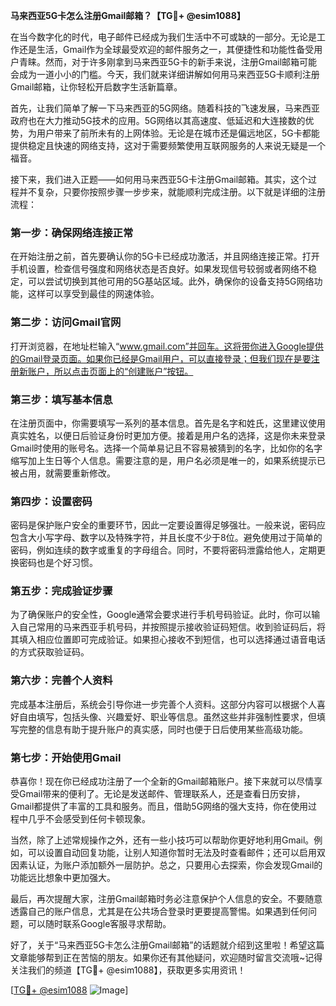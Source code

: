**马来西亚5G卡怎么注册Gmail邮箱？【TG💪+ @esim1088】**

在当今数字化的时代，电子邮件已经成为我们生活中不可或缺的一部分。无论是工作还是生活，Gmail作为全球最受欢迎的邮件服务之一，其便捷性和功能性备受用户青睐。然而，对于许多刚拿到马来西亚5G卡的新手来说，注册Gmail邮箱可能会成为一道小小的门槛。今天，我们就来详细讲解如何用马来西亚5G卡顺利注册Gmail邮箱，让你轻松开启数字生活新篇章。

首先，让我们简单了解一下马来西亚的5G网络。随着科技的飞速发展，马来西亚政府也在大力推动5G技术的应用。5G网络以其高速度、低延迟和大连接数的优势，为用户带来了前所未有的上网体验。无论是在城市还是偏远地区，5G卡都能提供稳定且快速的网络支持，这对于需要频繁使用互联网服务的人来说无疑是一个福音。

接下来，我们进入正题——如何用马来西亚5G卡注册Gmail邮箱。其实，这个过程并不复杂，只要你按照步骤一步步来，就能顺利完成注册。以下就是详细的注册流程：

### **第一步：确保网络连接正常**
在开始注册之前，首先要确认你的5G卡已经成功激活，并且网络连接正常。打开手机设置，检查信号强度和网络状态是否良好。如果发现信号较弱或者网络不稳定，可以尝试切换到其他可用的5G基站区域。此外，确保你的设备支持5G网络功能，这样可以享受到最佳的网速体验。

### **第二步：访问Gmail官网**
打开浏览器，在地址栏输入“www.gmail.com”并回车。这将带你进入Google提供的Gmail登录页面。如果你已经是Gmail用户，可以直接登录；但我们现在是要注册新账户，所以点击页面上的“创建账户”按钮。

### **第三步：填写基本信息**
在注册页面中，你需要填写一系列的基本信息。首先是名字和姓氏，这里建议使用真实姓名，以便日后验证身份时更加方便。接着是用户名的选择，这是你未来登录Gmail时使用的账号名。选择一个简单易记且不容易被猜到的名字，比如你的名字缩写加上生日等个人信息。需要注意的是，用户名必须是唯一的，如果系统提示已被占用，就需要重新修改。

### **第四步：设置密码**
密码是保护账户安全的重要环节，因此一定要设置得足够强壮。一般来说，密码应包含大小写字母、数字以及特殊字符，并且长度不少于8位。避免使用过于简单的密码，例如连续的数字或重复的字母组合。同时，不要将密码泄露给他人，定期更换密码也是个好习惯。

### **第五步：完成验证步骤**
为了确保账户的安全性，Google通常会要求进行手机号码验证。此时，你可以输入自己常用的马来西亚手机号码，并按照提示接收验证码短信。收到验证码后，将其填入相应位置即可完成验证。如果担心接收不到短信，也可以选择通过语音电话的方式获取验证码。

### **第六步：完善个人资料**
完成基本注册后，系统会引导你进一步完善个人资料。这部分内容可以根据个人喜好自由填写，包括头像、兴趣爱好、职业等信息。虽然这些并非强制性要求，但填写完整的信息有助于提升账户的真实感，同时也便于日后使用某些高级功能。

### **第七步：开始使用Gmail**
恭喜你！现在你已经成功注册了一个全新的Gmail邮箱账户。接下来就可以尽情享受Gmail带来的便利了。无论是发送邮件、管理联系人，还是查看日历安排，Gmail都提供了丰富的工具和服务。而且，借助5G网络的强大支持，你在使用过程中几乎不会感受到任何卡顿现象。

当然，除了上述常规操作之外，还有一些小技巧可以帮助你更好地利用Gmail。例如，可以设置自动回复功能，让别人知道你暂时无法及时查看邮件；还可以启用双因素认证，为账户添加额外一层防护。总之，只要用心去探索，你会发现Gmail的功能远比想象中更加强大。

最后，再次提醒大家，注册Gmail邮箱时务必注意保护个人信息的安全。不要随意透露自己的账户信息，尤其是在公共场合登录时更要提高警惕。如果遇到任何问题，可以随时联系Google客服寻求帮助。

好了，关于“马来西亚5G卡怎么注册Gmail邮箱”的话题就介绍到这里啦！希望这篇文章能够帮到正在苦恼的朋友。如果你还有其他疑问，欢迎随时留言交流哦~记得关注我们的频道【TG💪+ @esim1088】，获取更多实用资讯！

[[TG💪+ @esim1088](https://t.me/s/esim1088) ![Image](https://i.postimg.cc/4NQfJmqS/Snipaste-2025-05-13-00-14-12.png)]